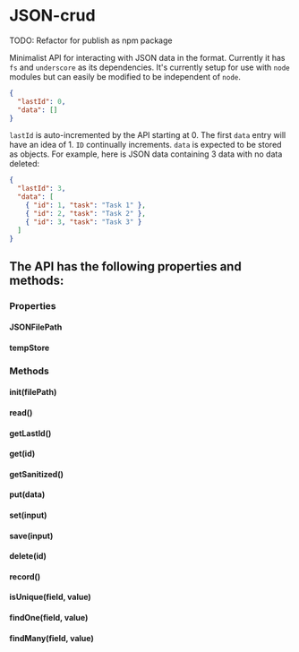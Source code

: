 # JSON-crud

TODO: Refactor for publish as npm package

Minimalist API for interacting with JSON data in the format. Currently it has `fs` and `underscore` as its dependencies. It's currently setup for use with `node` modules but can easily be modified to be independent of `node`.

```json
{
  "lastId": 0,
  "data": []
}
```

`lastId` is auto-incremented by the API starting at 0. The first `data` entry will have an idea of 1. `ID` continually increments. `data` is expected to be stored as objects. For example, here is JSON data containing 3 data with no data deleted:

```json
{
  "lastId": 3,
  "data": [
    { "id": 1, "task": "Task 1" },
    { "id": 2, "task": "Task 2" },
    { "id": 3, "task": "Task 3" }
  ]
}
```

## The API has the following properties and methods:

### Properties

#### JSONFilePath
#### tempStore

### Methods

#### init(filePath)
#### read() 
#### getLastId()
#### get(id)
#### getSanitized() 
#### put(data) 
#### set(input)
#### save(input)
#### delete(id) 
#### record() 
#### isUnique(field, value)
#### findOne(field, value) 
#### findMany(field, value)




